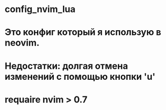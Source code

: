 # config_nvim_lua

# Это конфиг который я использую в neovim.
# Недостатки: долгая отмена изменений с помощью кнопки 'u'
# requaire nvim > 0.7
